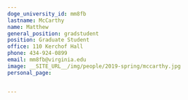 ```yaml
---
doge_university_id: mm8fb
lastname: McCarthy
name: Matthew
general_position: gradstudent
position: Graduate Student
office: 110 Kerchof Hall
phone: 434-924-0899
email: mm8fb@virginia.edu
image: __SITE_URL__/img/people/2019-spring/mccarthy.jpg
personal_page:


---
```

